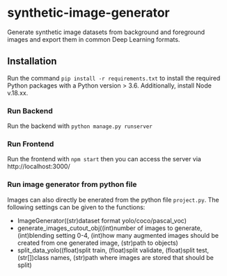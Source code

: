# synthetic-image-generator
Generate synthetic image datasets from background and foreground images and export them in common Deep Learning formats.

## Installation
Run the command `pip install -r requirements.txt` to install the required Python packages with a Python version > 3.6. Additionally, install Node v.18.xx.

### Run Backend
Run the backend with `python manage.py runserver`
### Run Frontend
Run the frontend with `npm start` then you can access the server via http://localhost:3000/
### Run image generator from python file
Images can also directly be enerated from the python file `project.py`. The following settings can be given to the functions:
- ImageGenerator((str)dataset format yolo/coco/pascal_voc)
- generate_images_cutout_obj((int)number of images to generate, (int)blending setting 0-4, (int)how many augmented images should be created from one generated image, (str)path to objects)
- split_data_yolo((float)split train, (float)split validate, (float)split test, (str[])class names, (str)path where images are stored that should be split)